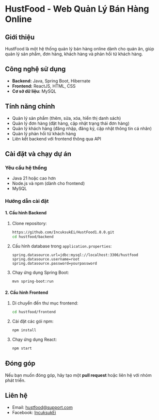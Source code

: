 # HustFood - Web Quản Lý Bán Hàng Online

## Giới thiệu
HustFood là một hệ thống quản lý bán hàng online dành cho quán ăn, giúp quản lý sản phẩm, đơn hàng, khách hàng và phản hồi từ khách hàng.

## Công nghệ sử dụng
- **Backend:** Java, Spring Boot, Hibernate
- **Frontend:** ReactJS, HTML, CSS
- **Cơ sở dữ liệu:** MySQL

## Tính năng chính
- Quản lý sản phẩm (thêm, sửa, xóa, hiển thị danh sách)
- Quản lý đơn hàng (đặt hàng, cập nhật trạng thái đơn hàng)
- Quản lý khách hàng (đăng nhập, đăng ký, cập nhật thông tin cá nhân)
- Quản lý phản hồi từ khách hàng
- Liên kết backend với frontend thông qua API

## Cài đặt và chạy dự án
### Yêu cầu hệ thống
- Java 21 hoặc cao hơn
- Node.js và npm (dành cho frontend)
- MySQL

### Hướng dẫn cài đặt
#### 1. Cấu hình Backend
1. Clone repository:
   ```sh
   https://github.com/IncuksukEi/HustFood1.0.0.git
   cd hustfood/backend
   ```
2. Cấu hình database trong `application.properties`:
   ```properties
   spring.datasource.url=jdbc:mysql://localhost:3306/hustfood
   spring.datasource.username=root
   spring.datasource.password=yourpassword
   ```
3. Chạy ứng dụng Spring Boot:
   ```sh
   mvn spring-boot:run
   ```

#### 2. Cấu hình Frontend
1. Di chuyển đến thư mục frontend:
   ```sh
   cd hustfood/frontend
   ```
2. Cài đặt các gói npm:
   ```sh
   npm install
   ```
3. Chạy ứng dụng React:
   ```sh
   npm start
   ```

## Đóng góp
Nếu bạn muốn đóng góp, hãy tạo một **pull request** hoặc liên hệ với nhóm phát triển.

## Liên hệ
- Email: hustfood@support.com
- Facebook: [IncuksukEi](https://www.facebook.com/vu.uc.hoanganh.586997)

